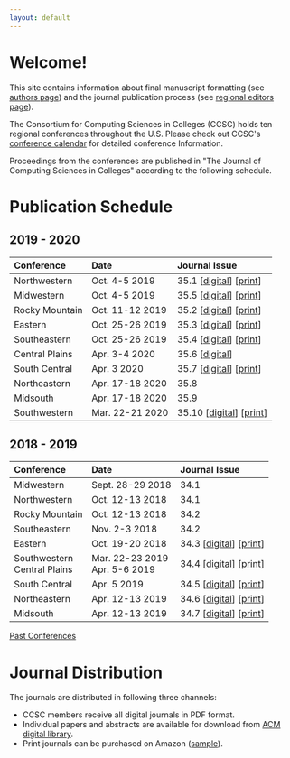 ```yaml
---
layout: default
---
```

# Welcome!
This site contains information about final manuscript formatting (see [authors page](https://lubaochuan.github.io/ccsc-editor/authors.html))
and the journal publication process (see [regional editors page](https://lubaochuan.github.io/ccsc-editor/editors.html)).

The Consortium for Computing Sciences in Colleges (CCSC) holds ten regional
conferences throughout the U.S. Please check out CCSC's
[conference calendar](http://www.ccsc.org/regions/calendar/)
for detailed conference Information.

Proceedings from the conferences are published in "The Journal of Computing
Sciences in Colleges" according to the following schedule.

# Publication Schedule
## 2019 - 2020

| Conference | Date | Journal Issue |
|:-------------|:------------------|:------|
| Northwestern | Oct. 4-5 2019 | 35.1 [[digital](http://www.ccsc.org/publications/journals/NW2019.pdf)] [[print](https://www.amazon.com/dp/1694497798)] |
| Midwestern | Oct. 4-5 2019 | 35.5 [[digital](http://www.ccsc.org/publications/journals/MW2019.pdf)] [[print](https://www.amazon.com/dp/1694361128)] |
| Rocky Mountain | Oct. 11-12 2019 | 35.2 [[digital](http://www.ccsc.org/publications/journals/RM2019.pdf)] [[print](https://www.amazon.com/dp/1695207424)] |
| Eastern | Oct. 25-26 2019 | 35.3 [[digital](http://ccsc.org/publications/journals/EA2019.pdf)] [[print](https://www.amazon.com/dp/1699203504)] |
| Southeastern | Oct. 25-26 2019 | 35.4 [[digital](http://www.ccsc.org/publications/journals/SE2019.pdf)] [[print](https://www.amazon.com/dp/1696005221)] |
| Central Plains | Apr. 3-4 2020 | 35.6 [[digital](http://ccsc.org/publications/journals/CP2020.pdf)] |
| South Central | Apr. 3 2020 | 35.7 [[digital](http://ccsc.org/publications/journals/SC2020.pdf)] [[print](https://www.amazon.com/dp/B0863R6BDC)] |
| Northeastern | Apr. 17-18 2020 | 35.8 |
| Midsouth | Apr. 17-18 2020 | 35.9 |
| Southwestern | Mar. 22-21 2020 | 35.10 [[digital](http://ccsc.org/publications/journals/SW2020.pdf)] [[print](https://www.amazon.com/dp/B0863R7GVL)]|

## 2018 - 2019

| Conference | Date | Journal Issue |
|:-------------|:------------------|:------|
| Midwestern | Sept. 28-29 2018 | 34.1 |
| Northwestern | Oct. 12-13 2018   | 34.1 |
| Rocky Mountain | Oct. 12-13 2018 | 34.2 |
| Southeastern | Nov. 2-3 2018 | 34.2 |
| Eastern | Oct. 19-20 2018 | 34.3 [[digital](http://www.ccsc.org/publications/journals/JCSC_34_3_complete.pdf)] [[print](https://www.amazon.com/dp/1727534379)] |
| Southwestern <br> Central Plains | Mar. 22-23 2019 <br> Apr. 5-6 2019  | 34.4 [[digital](http://www.ccsc.org/publications/journals/CPSW2019.pdf)] [[print](https://www.amazon.com/dp/179883359X)] |
| South Central | Apr. 5 2019 | 34.5 [[digital](http://www.ccsc.org/publications/journals/SC2019.pdf)] [[print](https://www.amazon.com/dp/1797971174)] |
| Northeastern | Apr. 12-13 2019 | 34.6 [[digital](http://www.ccsc.org/publications/journals/NE2019.pdf)] [[print](https://www.amazon.com/dp/1092514686)] |
| Midsouth | Apr. 12-13 2019 | 34.7 [[digital](http://www.ccsc.org/publications/journals/MS2019.pdf)] [[print](https://www.amazon.com/dp/109260281X)] |

[Past Conferences](https://lubaochuan.github.io/ccsc-editor/past_conferences.html)

# Journal Distribution

The journals are distributed in following three channels:
- CCSC members receive all digital journals in PDF format.
- Individual papers and abstracts are available for download from
[ACM digital library](https://dl.acm.org/citation.cfm?id=J420&picked=prox).
- Print journals can be purchased on Amazon ([sample](https://www.amazon.com/dp/1727534379)).
